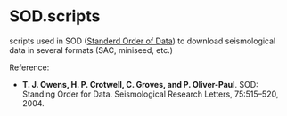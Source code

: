 # SOD.scripts

scripts used in SOD ([Standerd Order of Data](http://www.seis.sc.edu/sod/)) to download seismological data in several formats (SAC, miniseed, etc.)


Reference: 
- **T. J. Owens, H. P. Crotwell, C. Groves, and P. Oliver-Paul**. SOD: Standing Order for Data. Seismological Research Letters, 75:515–520, 2004. 
